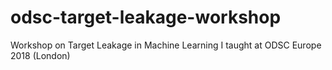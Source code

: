 # odsc-target-leakage-workshop
Workshop on Target Leakage in Machine Learning I taught at ODSC Europe 2018 (London)
